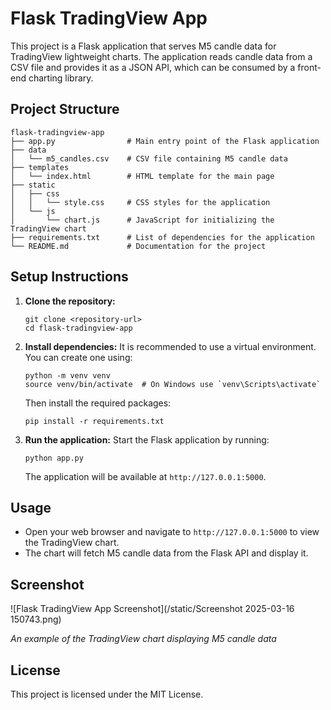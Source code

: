 # Flask TradingView App

This project is a Flask application that serves M5 candle data for TradingView lightweight charts. The application reads candle data from a CSV file and provides it as a JSON API, which can be consumed by a front-end charting library.

## Project Structure

```
flask-tradingview-app
├── app.py                # Main entry point of the Flask application
├── data
│   └── m5_candles.csv    # CSV file containing M5 candle data
├── templates
│   └── index.html        # HTML template for the main page
├── static
│   ├── css
│   │   └── style.css     # CSS styles for the application
│   └── js
│       └── chart.js      # JavaScript for initializing the TradingView chart
├── requirements.txt      # List of dependencies for the application
└── README.md             # Documentation for the project
```

## Setup Instructions

1. **Clone the repository:**
   ```
   git clone <repository-url>
   cd flask-tradingview-app
   ```

2. **Install dependencies:**
   It is recommended to use a virtual environment. You can create one using:
   ```
   python -m venv venv
   source venv/bin/activate  # On Windows use `venv\Scripts\activate`
   ```
   Then install the required packages:
   ```
   pip install -r requirements.txt
   ```

3. **Run the application:**
   Start the Flask application by running:
   ```
   python app.py
   ```
   The application will be available at `http://127.0.0.1:5000`.

## Usage

- Open your web browser and navigate to `http://127.0.0.1:5000` to view the TradingView chart.
- The chart will fetch M5 candle data from the Flask API and display it.

 ## Screenshot

   ![Flask TradingView App Screenshot](/static/Screenshot 2025-03-16 150743.png)

   *An example of the TradingView chart displaying M5 candle data*
 
## License

This project is licensed under the MIT License.
